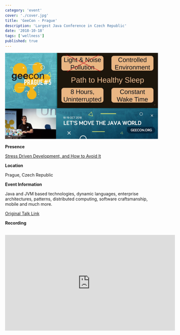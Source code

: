 ```yaml
---
category: 'event'
cover: './cover.jpg'
title: 'GeeCon - Prague'
description: 'Largest Java Conference in Czech Republic'
date: '2018-10-18'
tags: ['wellness']
published: true
---
```

![cover](./cover.jpg)

**Presence**

[Stress Driven Development, and How to Avoid It]() 

**Location**

Prague, Czech Republic

**Event Information**

Java and JVM based technologies, dynamic languages, enterprise architectures, patterns, distributed computing, software craftsmanship, mobile and much more.
 
[Original Talk Link](https://2018.geecon.cz/speakers/#bio)

**Recording**

<br>

<iframe width="560" height="315" src="https://www.youtube.com/embed/nRisoHAnhnA" title="YouTube video player" frameborder="0" allow="accelerometer; autoplay; clipboard-write; encrypted-media; gyroscope; picture-in-picture" allowfullscreen></iframe>

<br>